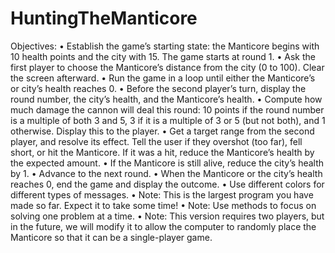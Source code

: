 # HuntingTheManticore

Objectives:
• Establish the game’s starting state: the Manticore begins with 10 health points and the city with 15. 
The game starts at round 1.
• Ask the first player to choose the Manticore’s distance from the city (0 to 100). Clear the screen 
afterward.
• Run the game in a loop until either the Manticore’s or city’s health reaches 0.
• Before the second player’s turn, display the round number, the city’s health, and the Manticore’s 
health. 
• Compute how much damage the cannon will deal this round: 10 points if the round number is a 
multiple of both 3 and 5, 3 if it is a multiple of 3 or 5 (but not both), and 1 otherwise. Display this to 
the player.
• Get a target range from the second player, and resolve its effect. Tell the user if they overshot (too 
far), fell short, or hit the Manticore. If it was a hit, reduce the Manticore’s health by the expected 
amount.
• If the Manticore is still alive, reduce the city’s health by 1.
• Advance to the next round.
• When the Manticore or the city’s health reaches 0, end the game and display the outcome.
• Use different colors for different types of messages.
• Note: This is the largest program you have made so far. Expect it to take some time! 
• Note: Use methods to focus on solving one problem at a time.
• Note: This version requires two players, but in the future, we will modify it to allow the computer 
to randomly place the Manticore so that it can be a single-player game.

